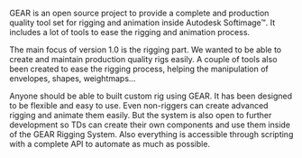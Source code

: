 GEAR is an open source project to provide a complete and production quality tool set for rigging and animation inside Autodesk Softimage™. It includes a lot of tools to ease the rigging and animation process.

The main focus of version 1.0 is the rigging part. We wanted to be able to create and maintain production quality rigs easily. A couple of tools also been created to ease the rigging process, helping the manipulation of envelopes, shapes, weightmaps...

Anyone should be able to built custom rig using GEAR. It has been designed to be flexible and easy to use. Even non-riggers can create advanced rigging and animate them easily. But the system is also open to further development so TDs can create their own components and use them inside of the GEAR Rigging System. Also everything is accessible through scripting with a complete API to automate as much as possible.
